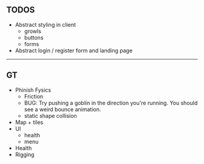 ## TODOS

- Abstract styling in client
  - growls
  - buttons
  - forms
- Abstract login / register form and landing page

---

## GT

- Phinish Fysics
  - Friction
  - BUG: Try pushing a goblin in the direction you're running. You should see a weird bounce animation.
  - static shape collision
- Map + tiles
- UI
  - health
  - menu
- Health
- Rigging
